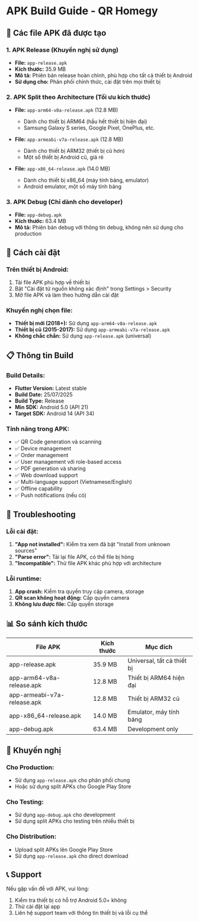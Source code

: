 # APK Build Guide - QR Homegy

## 📱 Các file APK đã được tạo

### **1. APK Release (Khuyến nghị sử dụng)**
- **File:** `app-release.apk`
- **Kích thước:** 35.9 MB
- **Mô tả:** Phiên bản release hoàn chỉnh, phù hợp cho tất cả thiết bị Android
- **Sử dụng cho:** Phân phối chính thức, cài đặt trên mọi thiết bị

### **2. APK Split theo Architecture (Tối ưu kích thước)**
- **File:** `app-arm64-v8a-release.apk` (12.8 MB)
  - Dành cho thiết bị ARM64 (hầu hết thiết bị hiện đại)
  - Samsung Galaxy S series, Google Pixel, OnePlus, etc.

- **File:** `app-armeabi-v7a-release.apk` (12.8 MB)
  - Dành cho thiết bị ARM32 (thiết bị cũ hơn)
  - Một số thiết bị Android cũ, giá rẻ

- **File:** `app-x86_64-release.apk` (14.0 MB)
  - Dành cho thiết bị x86_64 (máy tính bảng, emulator)
  - Android emulator, một số máy tính bảng

### **3. APK Debug (Chỉ dành cho developer)**
- **File:** `app-debug.apk`
- **Kích thước:** 63.4 MB
- **Mô tả:** Phiên bản debug với thông tin debug, không nên sử dụng cho production

## 🚀 Cách cài đặt

### **Trên thiết bị Android:**
1. Tải file APK phù hợp về thiết bị
2. Bật "Cài đặt từ nguồn không xác định" trong Settings > Security
3. Mở file APK và làm theo hướng dẫn cài đặt

### **Khuyến nghị chọn file:**
- **Thiết bị mới (2018+):** Sử dụng `app-arm64-v8a-release.apk`
- **Thiết bị cũ (2015-2017):** Sử dụng `app-armeabi-v7a-release.apk`
- **Không chắc chắn:** Sử dụng `app-release.apk` (universal)

## 📋 Thông tin Build

### **Build Details:**
- **Flutter Version:** Latest stable
- **Build Date:** 25/07/2025
- **Build Type:** Release
- **Min SDK:** Android 5.0 (API 21)
- **Target SDK:** Android 14 (API 34)

### **Tính năng trong APK:**
- ✅ QR Code generation và scanning
- ✅ Device management
- ✅ Order management
- ✅ User management với role-based access
- ✅ PDF generation và sharing
- ✅ Web download support
- ✅ Multi-language support (Vietnamese/English)
- ✅ Offline capability
- ✅ Push notifications (nếu có)

## 🔧 Troubleshooting

### **Lỗi cài đặt:**
1. **"App not installed":** Kiểm tra xem đã bật "Install from unknown sources"
2. **"Parse error":** Tải lại file APK, có thể file bị hỏng
3. **"Incompatible":** Thử file APK khác phù hợp với architecture

### **Lỗi runtime:**
1. **App crash:** Kiểm tra quyền truy cập camera, storage
2. **QR scan không hoạt động:** Cấp quyền camera
3. **Không lưu được file:** Cấp quyền storage

## 📊 So sánh kích thước

| File APK | Kích thước | Mục đích |
|----------|------------|----------|
| app-release.apk | 35.9 MB | Universal, tất cả thiết bị |
| app-arm64-v8a-release.apk | 12.8 MB | Thiết bị ARM64 hiện đại |
| app-armeabi-v7a-release.apk | 12.8 MB | Thiết bị ARM32 cũ |
| app-x86_64-release.apk | 14.0 MB | Emulator, máy tính bảng |
| app-debug.apk | 63.4 MB | Development only |

## 🎯 Khuyến nghị

### **Cho Production:**
- Sử dụng `app-release.apk` cho phân phối chung
- Hoặc sử dụng split APKs cho Google Play Store

### **Cho Testing:**
- Sử dụng `app-debug.apk` cho development
- Sử dụng split APKs cho testing trên nhiều thiết bị

### **Cho Distribution:**
- Upload split APKs lên Google Play Store
- Sử dụng `app-release.apk` cho direct download

## 📞 Support

Nếu gặp vấn đề với APK, vui lòng:
1. Kiểm tra thiết bị có hỗ trợ Android 5.0+ không
2. Thử cài đặt lại app
3. Liên hệ support team với thông tin thiết bị và lỗi cụ thể 